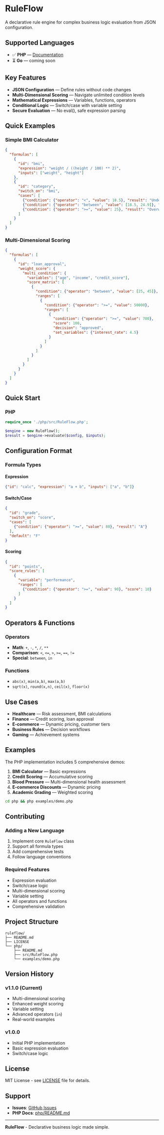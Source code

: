 # RuleFlow

A declarative rule engine for complex business logic evaluation from JSON configuration.

## Supported Languages

- ✅ **PHP** — [Documentation](./php/README.md)
- ⏳ **Go** — coming soon

## Key Features

- **JSON Configuration** — Define rules without code changes
- **Multi-Dimensional Scoring** — Navigate unlimited condition levels
- **Mathematical Expressions** — Variables, functions, operators
- **Conditional Logic** — Switch/case with variable setting
- **Secure Evaluation** — No eval(), safe expression parsing

## Quick Examples

### Simple BMI Calculator
```json
{
  "formulas": [
    {
      "id": "bmi",
      "expression": "weight / ((height / 100) ** 2)",
      "inputs": ["weight", "height"]
    },
    {
      "id": "category",
      "switch_on": "bmi",
      "cases": [
        {"condition": {"operator": "<", "value": 18.5}, "result": "Underweight"},
        {"condition": {"operator": "between", "value": [18.5, 24.9]}, "result": "Normal"},
        {"condition": {"operator": ">=", "value": 25}, "result": "Overweight"}
      ]
    }
  ]
}
```

### Multi-Dimensional Scoring
```json
{
  "formulas": [
    {
      "id": "loan_approval",
      "weight_score": {
        "multi_condition": {
          "variables": ["age", "income", "credit_score"],
          "score_matrix": [
            {
              "condition": {"operator": "between", "value": [25, 45]},
              "ranges": [
                {
                  "condition": {"operator": ">=", "value": 50000},
                  "ranges": [
                    {
                      "condition": {"operator": ">=", "value": 700},
                      "score": 100,
                      "decision": "approved",
                      "set_variables": {"interest_rate": 4.5}
                    }
                  ]
                }
              ]
            }
          ]
        }
      }
    }
  ]
}
```

## Quick Start

### PHP
```php
require_once './php/src/RuleFlow.php';

$engine = new RuleFlow();
$result = $engine->evaluate($config, $inputs);
```

## Configuration Format

### Formula Types

#### Expression
```json
{"id": "calc", "expression": "a + b", "inputs": ["a", "b"]}
```

#### Switch/Case
```json
{
  "id": "grade",
  "switch_on": "score", 
  "cases": [
    {"condition": {"operator": ">=", "value": 80}, "result": "A"}
  ],
  "default": "F"
}
```

#### Scoring
```json
{
  "id": "points",
  "score_rules": [
    {
      "variable": "performance",
      "ranges": [
        {"condition": {"operator": ">=", "value": 90}, "score": 10}
      ]
    }
  ]
}
```

## Operators & Functions

### Operators
- **Math**: `+`, `-`, `*`, `/`, `**`
- **Comparison**: `<`, `<=`, `>`, `>=`, `==`, `!=`
- **Special**: `between`, `in`

### Functions
- `abs(x)`, `min(a,b)`, `max(a,b)`
- `sqrt(x)`, `round(x,n)`, `ceil(x)`, `floor(x)`

## Use Cases

- **Healthcare** — Risk assessment, BMI calculations
- **Finance** — Credit scoring, loan approval
- **E-commerce** — Dynamic pricing, customer tiers
- **Business Rules** — Decision workflows
- **Gaming** — Achievement systems

## Examples

The PHP implementation includes 5 comprehensive demos:

1. **BMI Calculator** — Basic expressions
2. **Credit Scoring** — Accumulative scoring
3. **Blood Pressure** — Multi-dimensional health assessment
4. **E-commerce Discounts** — Dynamic pricing
5. **Academic Grading** — Weighted scoring

```bash
cd php && php examples/demo.php
```

## Contributing

### Adding a New Language
1. Implement core `RuleFlow` class
2. Support all formula types
3. Add comprehensive tests
4. Follow language conventions

### Required Features
- Expression evaluation
- Switch/case logic
- Multi-dimensional scoring
- Variable setting
- All operators and functions
- Comprehensive validation

## Project Structure

```
ruleflow/
├── README.md
├── LICENSE
└── php/
    ├── README.md
    ├── src/RuleFlow.php
    └── examples/demo.php
```

## Version History

### v1.1.0 (Current)
- Multi-dimensional scoring
- Enhanced weight scoring
- Variable setting
- Advanced operators (`in`)
- Real-world examples

### v1.0.0
- Initial PHP implementation
- Basic expression evaluation
- Switch/case logic

## License

MIT License - see [LICENSE](LICENSE) file for details.

## Support

- **Issues**: [GitHub Issues](https://github.com/Jedsadha1777/RuleFlow/issues)
- **PHP Docs**: [php/README.md](./php/README.md)

---

**RuleFlow** - Declarative business logic made simple.